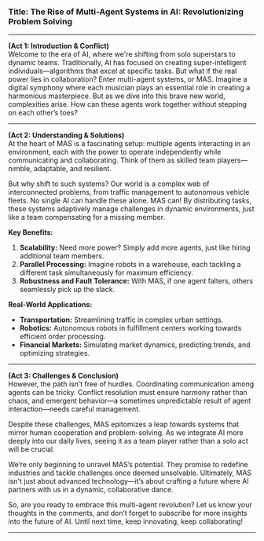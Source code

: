 ### Title: The Rise of Multi-Agent Systems in AI: Revolutionizing Problem Solving

---

**(Act 1: Introduction & Conflict)**  
Welcome to the era of AI, where we're shifting from solo superstars to dynamic teams. Traditionally, AI has focused on creating super-intelligent individuals—algorithms that excel at specific tasks. But what if the real power lies in collaboration? Enter multi-agent systems, or MAS. Imagine a digital symphony where each musician plays an essential role in creating a harmonious masterpiece. But as we dive into this brave new world, complexities arise. How can these agents work together without stepping on each other’s toes?  

---

**(Act 2: Understanding & Solutions)**  
At the heart of MAS is a fascinating setup: multiple agents interacting in an environment, each with the power to operate independently while communicating and collaborating. Think of them as skilled team players—nimble, adaptable, and resilient. 

But why shift to such systems? Our world is a complex web of interconnected problems, from traffic management to autonomous vehicle fleets. No single AI can handle these alone. MAS can! By distributing tasks, these systems adaptively manage challenges in dynamic environments, just like a team compensating for a missing member.

**Key Benefits:**  
1. **Scalability:** Need more power? Simply add more agents, just like hiring additional team members.  
2. **Parallel Processing:** Imagine robots in a warehouse, each tackling a different task simultaneously for maximum efficiency.  
3. **Robustness and Fault Tolerance:** With MAS, if one agent falters, others seamlessly pick up the slack. 

**Real-World Applications:**
- **Transportation:** Streamlining traffic in complex urban settings.
- **Robotics:** Autonomous robots in fulfillment centers working towards efficient order processing.
- **Financial Markets:** Simulating market dynamics, predicting trends, and optimizing strategies.

---

**(Act 3: Challenges & Conclusion)**  
However, the path isn’t free of hurdles. Coordinating communication among agents can be tricky. Conflict resolution must ensure harmony rather than chaos, and emergent behavior—a sometimes unpredictable result of agent interaction—needs careful management.

Despite these challenges, MAS epitomizes a leap towards systems that mirror human cooperation and problem-solving. As we integrate AI more deeply into our daily lives, seeing it as a team player rather than a solo act will be crucial. 

We’re only beginning to unravel MAS’s potential. They promise to redefine industries and tackle challenges once deemed unsolvable. Ultimately, MAS isn't just about advanced technology—it’s about crafting a future where AI partners with us in a dynamic, collaborative dance. 

So, are you ready to embrace this multi-agent revolution? Let us know your thoughts in the comments, and don’t forget to subscribe for more insights into the future of AI. Until next time, keep innovating, keep collaborating!

---